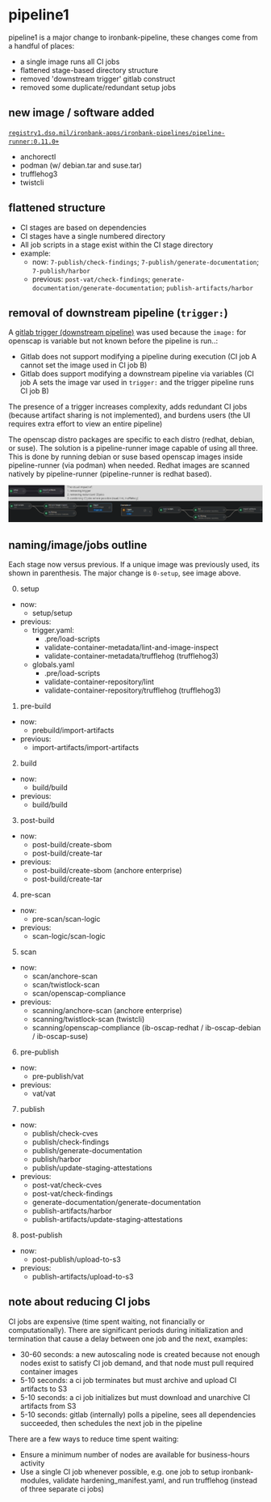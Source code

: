 # pipeline1

pipeline1 is a major change to ironbank-pipeline, these changes come from a handful of places:

- a single image runs all CI jobs
- flattened stage-based directory structure
- removed 'downstream trigger' gitlab construct
- removed some duplicate/redundant setup jobs

## new image / software added

[`registry1.dso.mil/ironbank-apps/ironbank-pipelines/pipeline-runner:0.11.0+`](https://repo1.dso.mil/dsop/ironbank-pipelines/pipeline-runner)

- anchorectl
- podman (w/ debian.tar and suse.tar)
- trufflehog3
- twistcli

## flattened structure

- CI stages are based on dependencies
- CI stages have a single numbered directory
- All job scripts in a stage exist within the CI stage directory
- example:
  - now: `7-publish/check-findings`; `7-publish/generate-documentation`; `7-publish/harbor`
  - previous: `post-vat/check-findings`; `generate-documentation/generate-documentation`; `publish-artifacts/harbor`

## removal of downstream pipeline (`trigger:`)

A [gitlab trigger (downstream pipeline)](https://docs.gitlab.com/ee/ci/pipelines/downstream_pipelines.html) was used because the `image:` for openscap is variable but not known before the pipeline is run..:

- Gitlab does not support modifying a pipeline during execution (CI job A cannot set the image used in CI job B)
- Gitlab does support modifying a downstream pipeline via variables (CI job A sets the image var used in `trigger:` and the trigger pipeline runs CI job B)

The presence of a trigger increases complexity, adds redundant CI jobs (because artifact sharing is not implemented), and burdens users (the UI requires extra effort to view an entire pipeline)

The openscap distro packages are specific to each distro (redhat, debian, or suse). The solution is a pipeline-runner image capable of using all three. This is done by running debian or suse based openscap images inside pipeline-runner (via podman) when needed. Redhat images are scanned natively by pipeline-runner (pipeline-runner is redhat based).

![Alt text](image-1.png)

## naming/image/jobs outline

Each stage now versus previous. If a unique image was previously used, its shown in parenthesis. The major change is `0-setup`, see image above.

0. setup

- now:
  - setup/setup
- previous:
  - trigger.yaml:
    - .pre/load-scripts
    - validate-container-metadata/lint-and-image-inspect
    - validate-container-metadata/trufflehog (trufflehog3)
  - globals.yaml
    - .pre/load-scripts
    - validate-container-repository/lint
    - validate-container-repository/trufflehog (trufflehog3)

1. pre-build

- now:
  - prebuild/import-artifacts
- previous:
  - import-artifacts/import-artifacts

2. build

- now:
  - build/build
- previous:
  - build/build

3. post-build

- now:
  - post-build/create-sbom
  - post-build/create-tar
- previous:
  - post-build/create-sbom (anchore enterprise)
  - post-build/create-tar

4. pre-scan

- now:
  - pre-scan/scan-logic
- previous:
  - scan-logic/scan-logic

5. scan

- now:
  - scan/anchore-scan
  - scan/twistlock-scan
  - scan/openscap-compliance
- previous:
  - scanning/anchore-scan (anchore enterprise)
  - scanning/twistlock-scan (twistcli)
  - scanning/openscap-compliance (ib-oscap-redhat / ib-oscap-debian / ib-oscap-suse)

6. pre-publish

- now:
  - pre-publish/vat
- previous:
  - vat/vat

7. publish

- now:
  - publish/check-cves
  - publish/check-findings
  - publish/generate-documentation
  - publish/harbor
  - publish/update-staging-attestations
- previous:
  - post-vat/check-cves
  - post-vat/check-findings
  - generate-documentation/generate-documentation
  - publish-artifacts/harbor
  - publish-artifacts/update-staging-attestations

8. post-publish

- now:
  - post-publish/upload-to-s3
- previous:
  - publish-artifacts/upload-to-s3

## note about reducing CI jobs

CI jobs are expensive (time spent waiting, not financially or computationally). There are significant periods during initialization and termination that cause a delay between one job and the next, examples:

- 30-60 seconds: a new autoscaling node is created because not enough nodes exist to satisfy CI job demand, and that node must pull required container images
- 5-10 seconds: a ci job terminates but must archive and upload CI artifacts to S3
- 5-10 seconds: a ci job initializes but must download and unarchive CI artifacts from S3
- 5-10 seconds: gitlab (internally) polls a pipeline, sees all dependencies succeeded, then schedules the next job in the pipeline

There are a few ways to reduce time spent waiting:

- Ensure a minimum number of nodes are available for business-hours activity
- Use a single CI job whenever possible, e.g. one job to setup ironbank-modules, validate hardening_manifest.yaml, and run trufflehog (instead of three separate ci jobs)
